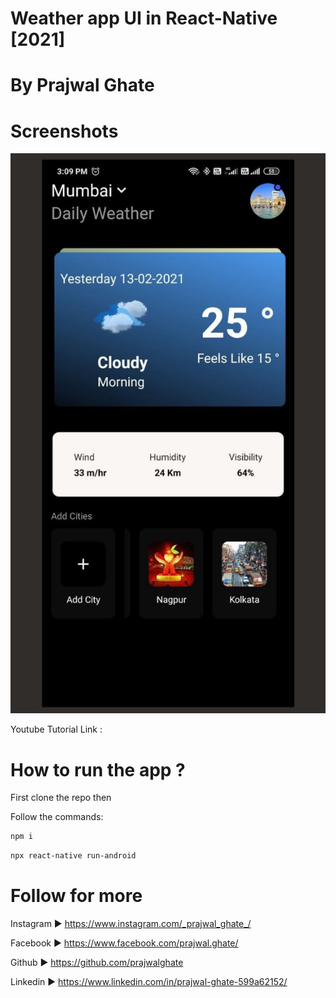 # Weather app UI in React-Native [2021]
# By Prajwal Ghate

# Screenshots
![Alt text](/screenshot.jpg?raw=true "Screenshot")

Youtube Tutorial Link : 

# How to run the app ?
First clone the repo then


Follow the commands:


```bash
npm i
```

```bash
npx react-native run-android
```

# Follow for more

Instagram ► https://www.instagram.com/_prajwal_ghate_/

Facebook ► https://www.facebook.com/prajwal.ghate/

Github ► https://github.com/prajwalghate

Linkedin ► https://www.linkedin.com/in/prajwal-ghate-599a62152/
